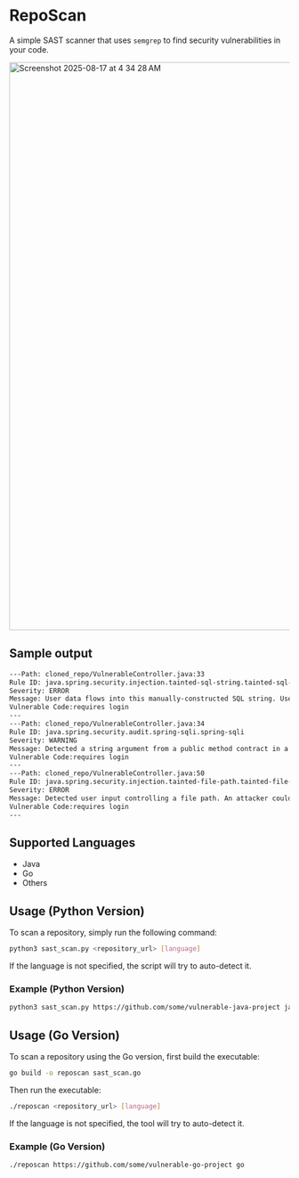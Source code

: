 # RepoScan

A simple SAST scanner that uses `semgrep` to find security vulnerabilities in your code.

<img width="1348" height="1020" alt="Screenshot 2025-08-17 at 4 34 28 AM" src="https://github.com/user-attachments/assets/27ac535d-796b-405f-b464-14ac24e5a8fa" />

## Sample output

```bash
---Path: cloned_repo/VulnerableController.java:33
Rule ID: java.spring.security.injection.tainted-sql-string.tainted-sql-string
Severity: ERROR
Message: User data flows into this manually-constructed SQL string. User data can be safely inserted into SQL strings using prepared statements or an object-relational mapper (ORM). Manually-constructed SQL strings is a possible indicator of SQL injection, which could let an attacker steal or manipulate data from the database. Instead, use prepared statements (`connection.PreparedStatement`) or a safe library.
Vulnerable Code:requires login
---
---Path: cloned_repo/VulnerableController.java:34
Rule ID: java.spring.security.audit.spring-sqli.spring-sqli
Severity: WARNING
Message: Detected a string argument from a public method contract in a raw SQL statement. This could lead to SQL injection if variables in the SQL statement are not properly sanitized. Use a prepared statements (java.sql.PreparedStatement) instead. You can obtain a PreparedStatement using 'connection.prepareStatement'.
Vulnerable Code:requires login
---
---Path: cloned_repo/VulnerableController.java:50
Rule ID: java.spring.security.injection.tainted-file-path.tainted-file-path
Severity: ERROR
Message: Detected user input controlling a file path. An attacker could control the location of this file, to include going backwards in the directory with '../'. To address this, ensure that user-controlled variables in file paths are sanitized. You may also consider using a utility method such as org.apache.commons.io.FilenameUtils.getName(...) to only retrieve the file name from the path.
Vulnerable Code:requires login
---
```

## Supported Languages

- Java
- Go
- Others 


## Usage (Python Version)

To scan a repository, simply run the following command:

```bash
python3 sast_scan.py <repository_url> [language]
```

If the language is not specified, the script will try to auto-detect it.

### Example (Python Version)

```bash
python3 sast_scan.py https://github.com/some/vulnerable-java-project java
```

## Usage (Go Version)

To scan a repository using the Go version, first build the executable:

```bash
go build -o reposcan sast_scan.go
```

Then run the executable:

```bash
./reposcan <repository_url> [language]
```

If the language is not specified, the tool will try to auto-detect it.

### Example (Go Version)

```bash
./reposcan https://github.com/some/vulnerable-go-project go
```

